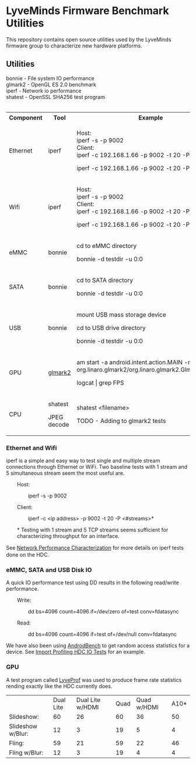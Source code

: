 <h1>LyveMinds Firmware Benchmark Utilities</h1>
This repository contains open source utilities used by the LyveMinds firmware group to characterize new hardware platforms.
 
<h2>Utilities</h2>
bonnie - File system IO performance<br />
glmark2 - OpenGL ES 2.0 benchmark<br />
iperf - Network io performance<br />
shatest - OpenSSL SHA256 test program<br />
<br />
<table class="confluenceTable"><tbody><tr><th class="confluenceTh">Component</th><th class="confluenceTh">Tool</th><th colspan="1" class="confluenceTh">Example</th></tr><tr><td class="confluenceTd">Ethernet</td><td class="confluenceTd">iperf</td><td colspan="1" class="confluenceTd"><p>Host: <br /> iperf -s -p 9002 <br />Client:<br /> iperf -c 192.168.1.66 -p 9002 -t 20 -P 1</p><p><span> iperf -c 192.168.1.66 -p 9002 -t 20 -P 5</span></p></td></tr><tr><td class="confluenceTd">Wifi</td><td class="confluenceTd"><p>iperf</p><p> </p></td><td colspan="1" class="confluenceTd"><p>Host: <br /> iperf -s -p 9002 <br />Client:<br /> iperf -c 192.168.1.66 -p 9002 -t 20 -P 1</p><p>iperf -c 192.168.1.66 -p 9002 -t 20 -P 5</p></td></tr><tr><td class="confluenceTd">eMMC</td><td class="confluenceTd"><p>bonnie</p></td><td colspan="1" class="confluenceTd"><p>cd to eMMC directory</p><p>bonnie -d testdir -u 0:0</p></td></tr><tr><td class="confluenceTd"><p>SATA</p></td><td class="confluenceTd"><p>bonnie</p></td><td colspan="1" class="confluenceTd"><p>cd to SATA directory</p><p><span> bonnie<span> -d testdir -u 0:0</span></span></p></td></tr><tr><td class="confluenceTd">USB</td><td class="confluenceTd"><span>bonnie</span></td><td class="confluenceTd"><p>mount USB mass storage device</p><p><span>cd to USB drive directory</span></p><p><span><span> bonnie</span><span> -d testdir -u 0:0</span></span></p></td></tr><tr><td colspan="1" class="confluenceTd">GPU</td><td colspan="1" class="confluenceTd"><a href="/wiki/download/attachments/39223354/Glmark2Activity-debug.apk?version=1&amp;modificationDate=1400116012537&amp;api=v2">glmark2</a></td><td colspan="1" class="confluenceTd"><p>am start -a android.intent.action.MAIN -n org.linaro.glmark2/org.linaro.glmark2.Glmark2Activity</p><p>logcat | grep FPS</p></td></tr><tr><td colspan="1" class="confluenceTd">CPU</td><td colspan="1" class="confluenceTd"><p>shatest</p><p><span>JPEG decode</span></p></td><td colspan="1" class="confluenceTd"><p>shatest &lt;filename&gt;</p><p><span>TODO - Adding to glmark2 tests</span></p></td></tr></tbody></table></div><h3 id="NewHardwareEvaluation-EthernetandWifi">Ethernet and Wifi</h3><p>iperf is a simple and easy way to test single and multiple stream connections through Ethernet or WiFi.  Two baseline tests with 1 stream and 5 simultaneous stream seem the most useful are.</p><p style="margin-left: 30.0px;">Host:  </p><p style="margin-left: 60.0px;">iperf -s -p 9002  </p><p style="margin-left: 30.0px;">Client:</p><p style="margin-left: 60.0px;">iperf -c &lt;ip address&gt; -p 9002 -t 20 -P &lt;#streams&gt;*</p><p style="margin-left: 30.0px;">* Testing with 1 stream and 5 TCP streams seems sufficient for characterizing throughput for an interface.</p><p>See <a href="https://blackpearlsystems.atlassian.net/wiki/display/FE/Network+Performance+Characterization" style="line-height: 1.4285715;" rel="nofollow">Network Performance Characterization</a> for more details on iperf tests done on the HDC.</p><h3 id="NewHardwareEvaluation-eMMC,SATAandUSBDiskIO">eMMC, SATA and USB Disk IO</h3><p>A quick IO performance test using DD results in the following read/write performance.</p><p style="margin-left: 30.0px;">Write:  </p><p style="margin-left: 60.0px;">dd bs=4096 count=4096 if=/dev/zero of=test conv=fdatasync</p><p style="margin-left: 30.0px;">Read:  </p><p style="margin-left: 60.0px;">dd bs=4096 count=4096 if=test of=/dev/null conv=fdatasync</p><div>We have also been using <a href="/wiki/download/attachments/39223354/Androbench%20%28Storage%20Benchmark%29.apk?version=1&amp;modificationDate=1400116124048&amp;api=v2">AndrodBench</a> to get random access statistics for a device. See <a href="https://blackpearlsystems.atlassian.net/wiki/display/FE/Import+Profiling" rel="nofollow">Import Profiling HDC IO Tests</a> for an example.</div><h3 id="NewHardwareEvaluation-GPU">GPU</h3><div><div><p>A test program called <a href="/wiki/download/attachments/39223354/LyveProf.apk?version=1&amp;modificationDate=1400116089761&amp;api=v2">LyveProf</a> was used to produce frame rate statistics rending exactly like the HDC currently does. </p><div class="table-wrap"><table class="confluenceTable"><tbody style="margin-left: 30.0px;"><tr style="margin-left: 30.0px;"><td class="confluenceTd"> </td><td style="margin-left: 90.0px;" class="confluenceTd">Dual Lite</td><td style="margin-left: 90.0px;" class="confluenceTd">Dual Lite w/HDMI</td><td style="margin-left: 90.0px;" class="confluenceTd">Quad</td><td style="margin-left: 90.0px;" class="confluenceTd">Quad w/HDMI</td><td style="margin-left: 90.0px;" class="confluenceTd">A10*</td></tr><tr style="margin-left: 90.0px;"><td style="margin-left: 90.0px;" class="confluenceTd">Slideshow:</td><td style="margin-left: 90.0px;" class="confluenceTd">60</td><td style="margin-left: 90.0px;" class="confluenceTd">26</td><td style="margin-left: 90.0px;" class="confluenceTd">60</td><td style="margin-left: 90.0px;" class="confluenceTd">36</td><td style="margin-left: 90.0px;" class="confluenceTd">50</td></tr><tr style="margin-left: 90.0px;"><td style="margin-left: 90.0px;" class="confluenceTd">Slideshow w/Blur:</td><td style="margin-left: 90.0px;" class="confluenceTd">12</td><td style="margin-left: 90.0px;" class="confluenceTd">3</td><td style="margin-left: 90.0px;" class="confluenceTd">19</td><td style="margin-left: 90.0px;" class="confluenceTd">5</td><td style="margin-left: 90.0px;" class="confluenceTd">4</td></tr><tr style="margin-left: 90.0px;"><td style="margin-left: 90.0px;" class="confluenceTd">Fling:</td><td style="margin-left: 90.0px;" class="confluenceTd">59</td><td style="margin-left: 90.0px;" class="confluenceTd">21</td><td style="margin-left: 90.0px;" class="confluenceTd">59</td><td style="margin-left: 90.0px;" class="confluenceTd">22</td><td style="margin-left: 90.0px;" class="confluenceTd">46</td></tr><tr style="margin-left: 90.0px;"><td style="margin-left: 90.0px;" class="confluenceTd">Fling w/Blur:</td><td style="margin-left: 90.0px;" class="confluenceTd">12</td><td style="margin-left: 90.0px;" class="confluenceTd">3</td><td style="margin-left: 90.0px;" class="confluenceTd">19</td><td style="margin-left: 90.0px;" class="confluenceTd">4</td><td style="margin-left: 90.0px;" class="confluenceTd">4</td></tr></tbody></table>

